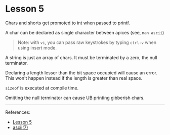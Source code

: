 # Lesson 5

Chars and shorts get promoted to int when passed to printf.

A char can be declared as single character between apices (see, `man ascii`)

> Note: with `vi`, you can pass raw keystrokes by typing `ctrl-v` when using insert mode. 

A string is just an array of chars. It must be terminated by a zero, the null terminator.

Declaring a length lesser than the bit space occupied will cause an error. This won't happen instead if the length is greater than real space.

`sizeof` is executed at compile time.

Omitting the null terminator can cause UB printing gibberish chars.

---

References:

- [Lesson 5](https://www.youtube.com/watch?v=SWWHqgSwQFw)
- [ascii(7)](https://www.man7.org/linux/man-pages/man7/ascii.7.html) 

